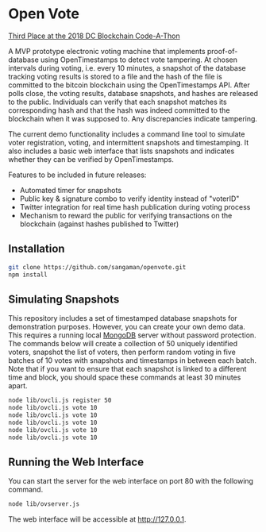 # Open Vote

[Third Place at the 2018 DC Blockchain Code-A-Thon](https://digitalchamber.org/code-a-thon-2018/)

A MVP prototype electronic voting machine that implements proof-of-database using OpenTimestamps to detect vote tampering. At chosen intervals during voting, i.e. every 10 minutes, a snapshot of the database tracking voting results is stored to a file and the hash of the file is committed to the bitcoin blockchain using the OpenTimestamps API. After polls close, the voting results, database snapshots, and hashes are released to the public. Individuals can verify that each snapshot matches its corresponding hash and that the hash was indeed committed to the blockchain when it was supposed to. Any discrepancies indicate tampering.

The current demo functionality includes a command line tool to simulate voter registration, voting, and intermittent snapshots and timestamping. It also includes a basic web interface that lists snapshots and indicates whether they can be verified by OpenTimestamps.

Features to be included in future releases:

- Automated timer for snapshots
- Public key & signature combo to verify identity instead of "voterID"
- Twitter integration for real time hash publication during voting process 
- Mechanism to reward the public for verifying transactions on the blockchain (against hashes published to Twitter)

## Installation

```bash
git clone https://github.com/sangaman/openvote.git
npm install
```

## Simulating Snapshots

This repository includes a set of timestamped database snapshots for demonstration purposes. However, you can create your own demo data. This requires a running local [MongoDB](https://docs.mongodb.com/manual/administration/install-community) server without password protection. The commands below will create a collection of 50 uniquely identified voters, snapshot the list of voters, then perform random voting in five batches of 10 votes with snapshots and timestamps in between each batch. Note that if you want to ensure that each snapshot is linked to a different time and block, you should space these commands at least 30 minutes apart.

```bash
node lib/ovcli.js register 50
node lib/ovcli.js vote 10
node lib/ovcli.js vote 10
node lib/ovcli.js vote 10
node lib/ovcli.js vote 10
node lib/ovcli.js vote 10
```

## Running the Web Interface

You can start the server for the web interface on port 80 with the following command.

```bash
node lib/ovserver.js
```

The web interface will be accessible at http://127.0.0.1.
